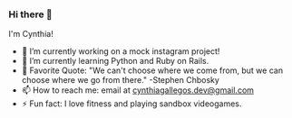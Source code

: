 ### Hi there 👋

I'm Cynthia!

- 🔭 I’m currently working on a mock instagram project! 
- 🌱 I’m currently learning Python and Ruby on Rails.
- 💬 Favorite Quote: "We can't choose where we come from, but we can choose where we go from there." -Stephen Chbosky
- 📫 How to reach me: email at cynthiagallegos.dev@gmail.com
- ⚡ Fun fact: I love fitness and playing sandbox videogames.
